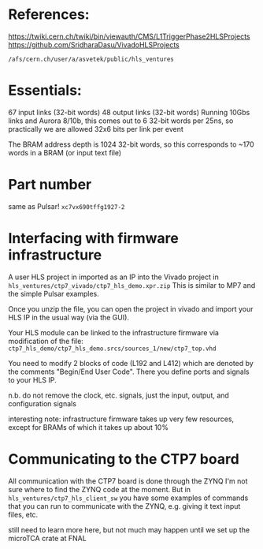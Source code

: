 # References:
https://twiki.cern.ch/twiki/bin/viewauth/CMS/L1TriggerPhase2HLSProjects
https://github.com/SridharaDasu/VivadoHLSProjects

`/afs/cern.ch/user/a/asvetek/public/hls_ventures`

# Essentials:
67 input links (32-bit words) 
48 output links (32-bit words)
Running 10Gbs links and Aurora 8/10b, this comes out to 6 32-bit words per 25ns, so practically we are allowed 32x6 bits per link per event

The BRAM address depth is 1024 32-bit words, so this corresponds to ~170 words in a BRAM (or input text file)

# Part number
same as Pulsar! 
`xc7vx690tffg1927-2`

# Interfacing with firmware infrastructure
A user HLS project in imported as an IP into the Vivado project in `hls_ventures/ctp7_vivado/ctp7_hls_demo.xpr.zip`
This is similar to MP7 and the simple Pulsar examples.  

Once you unzip the file, you can open the project in vivado and import your HLS IP in the usual way (via the GUI). 

Your HLS module can be linked to the infrastructure firmware via modification of the file: 
`ctp7_hls_demo/ctp7_hls_demo.srcs/sources_1/new/ctp7_top.vhd`

You need to modify 2 blocks of code (L192 and L412) which are denoted by the comments "Begin/End User Code".  There you define ports and signals to your HLS IP.  

n.b. do not remove the clock, etc. signals, just the input, output, and configuration signals

interesting note: infrastructure firmware takes up very few resources, except for BRAMs of which it takes up about 10%

# Communicating to the CTP7 board
All communication with the CTP7 board is done through the ZYNQ 
I'm not sure where to find the ZYNQ code at the moment.  But in `hls_ventures/ctp7_hls_client_sw` you have some examples of commands that you can run to communicate with the ZYNQ, e.g. giving it text input files, etc.  

still need to learn more here, but not much may happen until we set up the microTCA crate at FNAL
